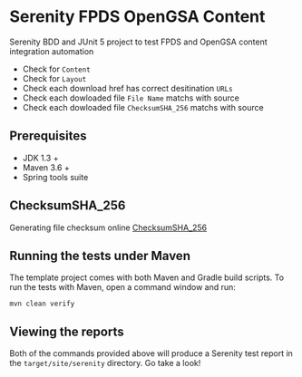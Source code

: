 # Serenity FPDS OpenGSA Content

Serenity BDD and JUnit 5 project to test FPDS and OpenGSA content integration automation

* Check for `Content`
* Check for `Layout`
* Check each download href has correct desitination `URLs` 
* Check each dowloaded file `File Name` matchs with source
* Check each dowloaded file `ChecksumSHA_256` matchs with source


## Prerequisites

* JDK 1.3 + 
* Maven 3.6 +
* Spring tools suite 

## ChecksumSHA_256

Generating file checksum online [ChecksumSHA_256](https://emn178.github.io/online-tools/sha256_checksum.html)

## Running the tests under Maven

The template project comes with both Maven and Gradle build scripts. To run the tests with Maven, open a command window and run:

    mvn clean verify

## Viewing the reports

Both of the commands provided above will produce a Serenity test report in the `target/site/serenity` directory. Go take a look!

